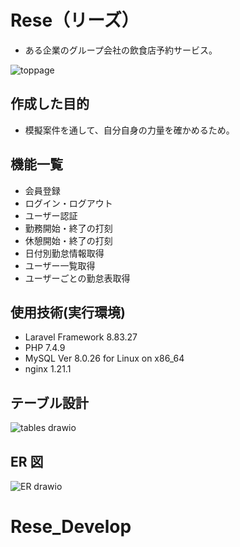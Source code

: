 # Rese（リーズ）

- ある企業のグループ会社の飲食店予約サービス。

![toppage](https://github.com/ishinagakazuyuki/Rese_Develop/assets/135584828/bed870d9-50dc-4c52-81ed-94b2d7905e70)

## 作成した目的

- 模擬案件を通して、自分自身の力量を確かめるため。

## 機能一覧

- 会員登録
- ログイン・ログアウト
- ユーザー認証
- 勤務開始・終了の打刻
- 休憩開始・終了の打刻
- 日付別勤怠情報取得
- ユーザー一覧取得
- ユーザーごとの勤怠表取得

## 使用技術(実行環境)

- Laravel Framework 8.83.27
- PHP 7.4.9
- MySQL Ver 8.0.26 for Linux on x86_64
- nginx 1.21.1

## テーブル設計

![tables drawio](https://github.com/ishinagakazuyuki/Atte_Develop/assets/135584828/4a4f9ab6-7301-4849-bfb1-e4e4d0da6ab1)

## ER 図

![ER drawio](https://github.com/ishinagakazuyuki/Atte_Develop/assets/135584828/52dc069c-14d7-4545-b93d-33d96505a61d)

# Rese_Develop
